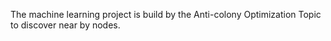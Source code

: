 The machine learning project is build by the Anti-colony Optimization Topic to discover near by nodes.
